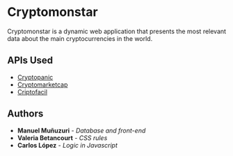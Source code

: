 
# Cryptomonstar

Cryptomonstar is a dynamic web application that presents the most relevant data about the main cryptocurrencies in the world.

## APIs Used

* [Cryptopanic](https://cryptopanic.com/)
* [Cryptomarketcap](https://coinmarketcap.com/)
* [Criptofacil](https://www.criptofacil.lat/)

## Authors

* **Manuel Muñuzuri** - *Database and front-end*
* **Valeria Betancourt** - *CSS rules*
* **Carlos López** - *Logic in Javascript*